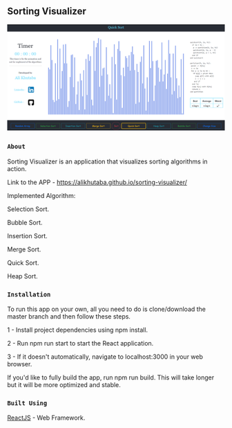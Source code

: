 ## Sorting Visualizer




![alt text](https://github.com/alikhutaba/sorting-visualizer/blob/master/images/Screenshot.png)




### `About`

Sorting Visualizer is an application that visualizes sorting algorithms in action.

Link to the APP - https://alikhutaba.github.io/sorting-visualizer/

Implemented Algorithm:

Selection Sort.

Bubble Sort.

Insertion Sort.

Merge Sort.

Quick Sort.

Heap Sort.

### `Installation`

To run this app on your own, all you need to do is clone/download the master branch and then follow these steps.

1 - Install project dependencies using npm install.

2 - Run npm run start to start the React application.

3 - If it doesn't automatically, navigate to localhost:3000 in your web browser.

If you'd like to fully build the app, run npm run build. This will take longer but it will be more optimized and stable.

### `Built Using`

[ReactJS](https://facebook.github.io/create-react-app/docs/deployment) - Web Framework.


